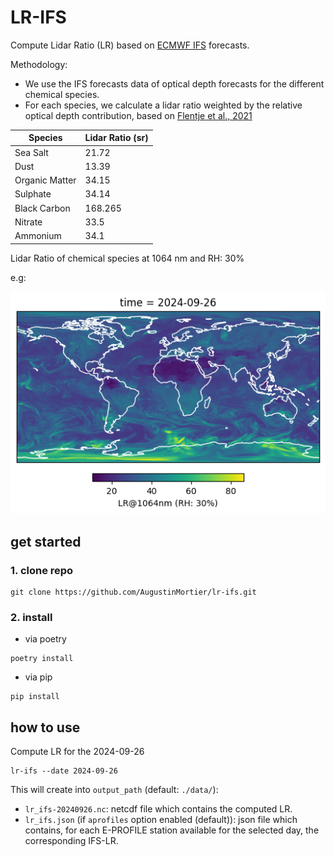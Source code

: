 # LR-IFS

Compute Lidar Ratio (LR) based on [ECMWF IFS](https://www.ecmwf.int/en/forecasts/documentation-and-support/changes-ecmwf-model) forecasts.

Methodology:
- We use the IFS forecasts data of optical depth forecasts for the different chemical species.
- For each species, we calculate a lidar ratio weighted by the relative optical depth contribution, based on [Flentje et al., 2021](https://gmd.copernicus.org/articles/14/1721/2021/gmd-14-1721-2021.pdf)

 **Species**    | **Lidar Ratio (sr)** 
----------------|----------------------
 Sea Salt       | 21.72                
 Dust           | 13.39                
 Organic Matter | 34.15                
 Sulphate       | 34.14                
 Black Carbon   | 168.265              
 Nitrate        | 33.5                 
 Ammonium       | 34.1                 

Lidar Ratio of chemical species at 1064 nm and RH: 30%

e.g:

![2024-09-26](examples/lr-1064nm-rh30-20240926.png)


## get started

### 1. clone repo
```
git clone https://github.com/AugustinMortier/lr-ifs.git
```

### 2. install
- via poetry
```
poetry install
```

- via pip
```
pip install
```

## how to use
Compute LR for the 2024-09-26

```
lr-ifs --date 2024-09-26
```

This will create into `output_path` (default: `./data/`):
- `lr_ifs-20240926.nc`: netcdf file which contains the computed LR.
- `lr_ifs.json` (if `aprofiles` option enabled (default)): json file which contains, for each E-PROFILE station available for the selected day, the corresponding IFS-LR.